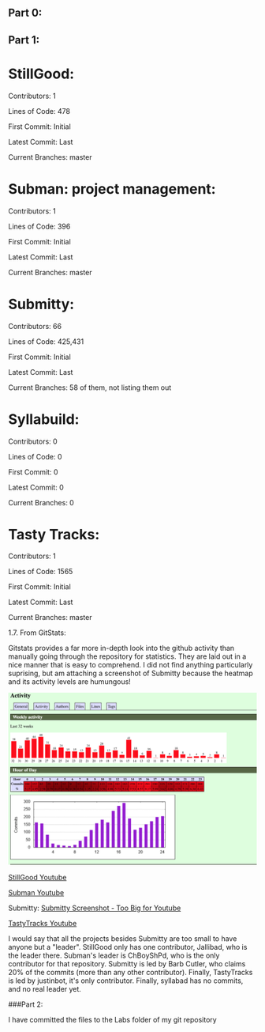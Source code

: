 ## Part 0:



## Part 1:

# StillGood:
   Contributors: 1

   Lines of Code: 478

   First Commit: Initial

   Latest Commit: Last

   Current Branches: master

# Subman: project management: 
   Contributors: 1

   Lines of Code: 396

   First Commit: Initial

   Latest Commit: Last

   Current Branches: master

# Submitty:
   Contributors: 66

   Lines of Code: 425,431

   First Commit: Initial

   Latest Commit: Last

   Current Branches: 58 of them, not listing them out

# Syllabuild:
   Contributors: 0

   Lines of Code: 0

   First Commit: 0

   Latest Commit: 0

   Current Branches: 0

# Tasty Tracks:
   Contributors: 1

   Lines of Code: 1565

   First Commit: Initial

   Latest Commit: Last

   Current Branches: master

1.7. From GitStats: 

Gitstats provides a far more in-depth look into the github activity than manually going through the repository for statistics. They are laid out in a nice manner that is easy to comprehend. I did not find anything particularly suprising, but am attaching a screenshot of Submitty because the heatmap and its activity levels are humungous!

![Submitty gitstats](https://github.com/amitra1997/CSCI-49XX-OpenSource/blob/master/Images/Screen%20Shot%202019-01-29%20at%201.26.37%20PM.png)

[StillGood Youtube](https://youtu.be/b9gNicljKtU)

[Subman Youtube](https://youtu.be/HRG0_hQNrxg)

Submitty:
[Submitty Screenshot - Too Big for Youtube](https://github.com/amitra1997/CSCI-49XX-OpenSource/blob/master/Images/Screen%20Shot%202019-01-29%20at%201.45.21%20PM.png)

[TastyTracks Youtube](https://youtu.be/-fc9GqYy0QU)

I would say that all the projects besides Submitty are too small to have anyone but a "leader". StillGood only has one contributor, Jallibad, who is the leader there. Subman's leader is ChBoyShPd, who is the only contributor for that repository. Submitty is led by Barb Cutler, who claims 20% of the commits (more than any other contributor). Finally, TastyTracks is led by justinbot, it's only contributor. Finally, syllabad has no commits, and no real leader yet.

###Part 2: 

I have committed the files to the Labs folder of my git repository